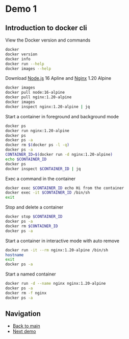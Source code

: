 # Demo 1

## Introduction to docker cli

View the Docker version and commands

```bash
docker
docker version
docker info
docker run --help
docker images --help
```

Download [Node.js](https://hub.docker.com/_/node) 16 Apline and [Nginx](https://hub.docker.com/_/nginx) 1.20 Alpine

```bash
docker images
docker pull node:16-alpine
docker pull nginx:1.20-alpine
docker images
docker inspect nginx:1.20-alpine | jq
```

Start a container in foreground and background mode

```bash
docker ps
docker run nginx:1.20-alpine
docker ps
docker ps -a
docker rm $(docker ps -l -q)
docker ps -a
CONTAINER_ID=$(docker run -d nginx:1.20-alpine)
echo $CONTAINER_ID
docker ps
docker inspect $CONTAINER_ID | jq
```

Exec a command in the container

```bash
docker exec $CONTAINER_ID echo Hi from the container
docker exec -it $CONTAINER_ID /bin/sh
exit
```

Stop and delete a container

```bash
docker stop $CONTAINER_ID
docker ps -a
docker rm $CONTAINER_ID
docker ps -a
```

Start a container in interactive mode with auto remove

```bash
docker run -it --rm nginx:1.20-alpine /bin/sh
hostname
exit
docker ps -a
```

Start a named container

```bash
docker run -d --name nginx nginx:1.20-alpine
docker ps -a
docker rm -f nginx
docker ps -a
```

## Navigation

- [Back to main](../README.md)
- [Next demo](../demo_2/README.md)
